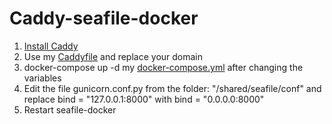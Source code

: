 # Caddy-seafile-docker
1. [Install Caddy](https://caddyserver.com/docs/install)
2. Use my [Caddyfile](https://github.com/xhz8s/Caddy-seafile-docker/blob/main/Caddyfile) and replace your domain
3. docker-compose up -d my [docker-compose.yml](https://github.com/xhz8s/Caddy-seafile-docker/blob/main/docker-compose.yml) after changing the variables
4. Edit the file gunicorn.conf.py from the folder: "/shared/seafile/conf" and replace bind = "127.0.0.1:8000" with bind = "0.0.0.0:8000"
5. Restart seafile-docker
